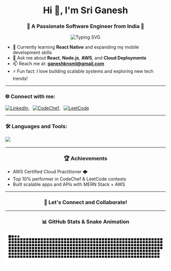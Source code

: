 <h1 align="center">Hi 👋, I'm Sri Ganesh</h1>
<h3 align="center">🚀 A Passionate Software Engineer from India 🚀</h3>

<p align="center">
  <img src="https://readme-typing-svg.herokuapp.com?font=Fira+Code&size=24&pause=1000&center=true&vCenter=true&width=435&lines=Software+Engineer;MERN+Stack+Developer;Cloud+Enthusiast;Lifelong+Learner" alt="Typing SVG" />
</p>


- 🌱 Currently learning **React Native** and expanding my mobile development skills  
- 💬 Ask me about **React**, **Node.js**, **AWS**, and **Cloud Deployments**  
- 📫 Reach me at: **ganeshknsml@gmail.com**  
- ⚡ Fun fact: I love building scalable systems and exploring new tech trends!

---

<h3 align="left">🌐 Connect with me:</h3>
<p align="left">
  <a href="https://www.linkedin.com/in/sri-ganesh-k-5706ab269/" target="_blank">
    <img align="center" src="https://skillicons.dev/icons?i=linkedin" alt="LinkedIn" height="40" />
  </a>
  <a href="https://www.codechef.com/users/s_2498" target="_blank" style="margin-left: 10px;">
    <img align="center" src="https://upload.wikimedia.org/wikipedia/en/7/7b/Codechef%28new%29_logo.svg" alt="CodeChef" height="40" />
  </a>
  <a href="https://leetcode.com/sri_2498/" target="_blank" style="margin-left: 10px;">
    <img align="center" src="https://upload.wikimedia.org/wikipedia/commons/1/19/LeetCode_logo_black.png" alt="LeetCode" height="40" />
  </a>
</p>

---

<h3 align="left">🛠️ Languages and Tools:</h3>
<p align="left">
  <img src="https://skillicons.dev/icons?i=react,reactnative,nodejs,aws,cpp,css,docker,express,firebase,gcp,git,html,js,kafka,linux,mongodb,mysql,nginx,php,postgres,redis,tailwind,typescript,tensorflow,vue" />
</p>

---

<h3 align="center">🏆 Achievements</h3>

- AWS Certified Cloud Practitioner 🌩️  
- Top 10% performer in CodeChef & LeetCode contests  
- Built scalable apps and APIs with MERN Stack + AWS

---

<h3 align="center">🚀 Let's Connect and Collaborate!</h3>

---

<h3 align="center">📊 GitHub Stats & Snake Animation</h3>

<p align="center">
  <img
    src="https://raw.githubusercontent.com/sri-ganeshk/sri-ganeshk/main/output/github-snake-light.svg"
    data-dark-theme="https://raw.githubusercontent.com/sri-ganeshk/sri-ganeshk/main/output/github-snake-dark.svg"
    alt="github-snake"
  />
</p>




